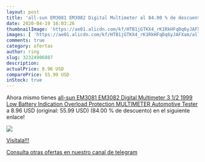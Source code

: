 ```yaml
---
layout: post
title: 'all-sun EM3081 EM3082 Digital Multimeter al 84.00 % de descuento'
date: 2020-04-19 16:03:26
thumbnailImage: 'https://ae01.alicdn.com/kf/HTB1jGTKX4_rK1RkHFqDq6yJAFXam/all-sun-EM3081-EM3082-Digital-Multimeter-3-1-2-1999-Low-Battery-Indication-Overload-Protection-MULTIMETER.jpg_350x350._SL200_.jpg'
images: [ 'https://ae01.alicdn.com/kf/HTB1jGTKX4_rK1RkHFqDq6yJAFXam/all-sun-EM3081-EM3082-Digital-Multimeter-3-1-2-1999-Low-Battery-Indication-Overload-Protection-MULTIMETER.jpg_350x350._SL200_.jpg' ]
comments: true
category: ofertas
author: ring
slug: 32324906887
description:
actualPrice: 8.96 USD
comparePrice: 55.99 USD
inStock: true
---
```


Ahora mismo tienes [all-sun EM3081 EM3082 Digital Multimeter 3 1/2 1999 Low Battery Indication Overload Protection MULTIMETER Automotive Tester](https://www.amazon.com/dp/32324906887/?tag=redken08-20) a 8.96 USD (original: 55.99 USD) (84.00 %  de descuento) en el siguiente enlace!

[![](https://ae01.alicdn.com/kf/HTB1jGTKX4_rK1RkHFqDq6yJAFXam/all-sun-EM3081-EM3082-Digital-Multimeter-3-1-2-1999-Low-Battery-Indication-Overload-Protection-MULTIMETER.jpg_350x350._SL200_.jpg)](https://www.amazon.com/dp/32324906887/?tag=redken08-20)

[Visítala!!!](https://www.amazon.com/dp/32324906887/?tag=redken08-20)

[Consulta otras ofertas en nuestro canal de telegram](https://t.me/s/ofertas25)
